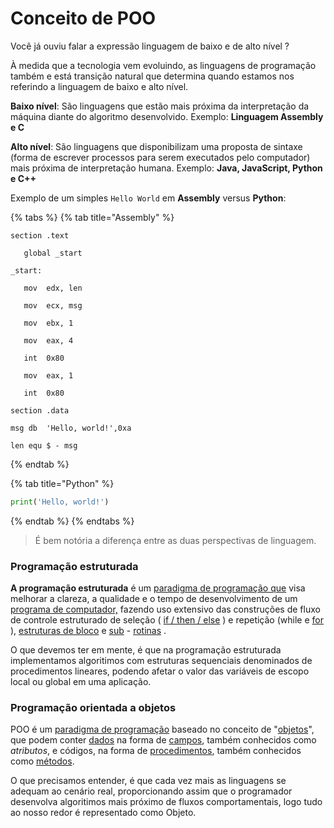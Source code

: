 # Conceito de POO

Você já ouviu falar a expressão linguagem de baixo e de alto nível ?

À medida que a tecnologia vem evoluindo, as linguagens de programação também e está transição natural que determina quando estamos nos referindo a linguagem de baixo e alto nível.

**Baixo nível**: São linguagens que estão mais próxima da interpretação da máquina diante do algoritmo desenvolvido. Exemplo: **Linguagem Assembly e C**

**Alto nível**: São linguagens que disponibilizam uma proposta de sintaxe (forma de escrever processos para serem executados pelo computador) mais próxima de interpretação humana. Exemplo: **Java, JavaScript, Python e C++**

Exemplo de um simples `Hello World` em **Assembly** versus **Python**:

{% tabs %}
{% tab title="Assembly" %}
```wasm
section	.text

   global _start   

_start: 

   mov	edx, len  

   mov	ecx, msg  

   mov	ebx, 1 

   mov	eax, 4  

   int	0x80   

   mov	eax, 1 

   int	0x80   

section	.data

msg	db	'Hello, world!',0xa

len	equ	$ - msg
```
{% endtab %}

{% tab title="Python" %}
```python
print('Hello, world!')
```
{% endtab %}
{% endtabs %}

> É bem notória a diferença entre as duas perspectivas de linguagem.

### Programação estruturada

**A programação estruturada** é um [paradigma de programação que](https://stringfixer.com/pt/Programming\_paradigm) visa melhorar a clareza, a qualidade e o tempo de desenvolvimento de um [programa de computador,](https://stringfixer.com/pt/Computer\_program) fazendo uso extensivo das construções de fluxo de controle estruturado de seleção ( [if / then / else](https://stringfixer.com/pt/Conditional\_\(computer\_programming\)) ) e repetição (while e [for](https://stringfixer.com/pt/For\_loop) ), [estruturas de bloco](https://stringfixer.com/pt/Block\_\(programming\)) e [sub](https://stringfixer.com/pt/Subroutines) - [rotinas](https://stringfixer.com/pt/Subroutines) .

O que devemos ter em mente, é que na programação estruturada implementamos algoritimos com estruturas sequenciais denominados de procedimentos lineares, podendo afetar o valor das variáveis de escopo local ou global em uma aplicação.

### Programação orientada a objetos

POO é um [paradigma de programação](https://pt.wikipedia.org/wiki/Paradigma\_de\_programa%C3%A7%C3%A3o) baseado no conceito de "[objetos](https://pt.wikipedia.org/wiki/Objeto\_\(ci%C3%AAncia\_da\_computa%C3%A7%C3%A3o\))", que podem conter [dados](https://pt.wikipedia.org/wiki/Dados) na forma de [campos](https://pt.wikipedia.org/wiki/Campo\_\(ci%C3%AAncia\_da\_computa%C3%A7%C3%A3o\)), também conhecidos como _atributos_, e códigos, na forma de [procedimentos](https://pt.wikipedia.org/wiki/Procedimento), também conhecidos como [métodos](https://pt.wikipedia.org/wiki/M%C3%A9todo\_\(programa%C3%A7%C3%A3o\)).

O que precisamos entender, é que cada vez mais as linguagens se adequam ao cenário real, proporcionando assim que o programador desenvolva algoritimos mais próximo de fluxos comportamentais, logo tudo ao nosso redor é representado como Objeto.

&#x20;&#x20;



